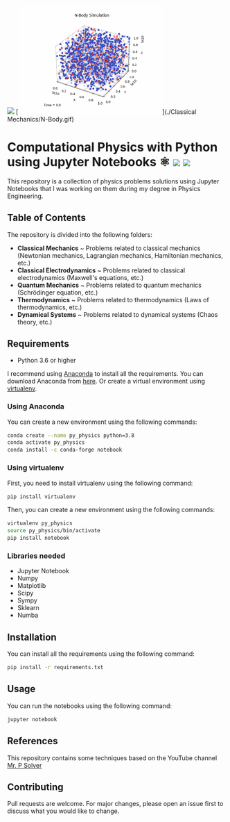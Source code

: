 [<img src="./image/README/1694220443343.png" width="250" />](./image/README/1694220443343.png)
[<img src="./Classical Mechanics/N-Body.gif" width="333" />](./Classical Mechanics/N-Body.gif)

# Computational Physics with Python using Jupyter Notebooks ⚛️ <img src="https://i0.wp.com/tinkercademy.com/wp-content/uploads/2018/04/python-icon.png?ssl=1" width=20/> <img src="https://docs.poppy-project.org/fr/img/logo/jupyter.png" width=20>

This repository is a collection of physics problems solutions using Jupyter Notebooks that I was working on them during my degree in Physics Engineering.

## Table of Contents

The repository is divided into the following folders:

* **Classical Mechanics** ~ Problems related to classical mechanics (Newtonian mechanics, Lagrangian mechanics, Hamiltonian mechanics, etc.)
* **Classical Electrodynamics** ~ Problems related to classical electrodynamics (Maxwell's equations, etc.)
* **Quantum Mechanics** ~ Problems related to quantum mechanics (Schrödinger equation, etc.)
* **Thermodynamics** ~ Problems related to thermodynamics (Laws of thermodynamics, etc.)
* **Dynamical Systems** ~ Problems related to dynamical systems (Chaos theory, etc.)

## Requirements
* Python 3.6 or higher

I recommend using [Anaconda](https://www.anaconda.com/) to install all the requirements. You can download Anaconda 
from [here](https://www.anaconda.com/products/individual). Or create a virtual environment using [virtualenv](https://virtualenv.pypa.io/en/latest/).

### Using Anaconda

You can create a new environment using the following commands:

```bash
conda create --name py_physics python=3.8
conda activate py_physics
conda install -c conda-forge notebook
```

### Using virtualenv

First, you need to install virtualenv using the following command:

```bash
pip install virtualenv
```

Then, you can create a new environment using the following commands:

```bash
virtualenv py_physics
source py_physics/bin/activate
pip install notebook
```

### Libraries needed

* Jupyter Notebook
* Numpy
* Matplotlib
* Scipy
* Sympy
* Sklearn
* Numba

## Installation

You can install all the requirements using the following command:

```bash
pip install -r requirements.txt
```

## Usage

You can run the notebooks using the following command:

```bash
jupyter notebook
```

## References

This repository contains some techniques based on the YouTube channel [Mr. P Solver](https://www.youtube.com/@MrPSolver)

## Contributing

Pull requests are welcome. For major changes, please open an issue first to discuss what you would like to change.
